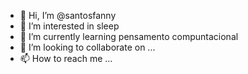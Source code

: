 - 👋 Hi, I’m @santosfanny
- 👀 I’m interested in sleep
- 🌱 I’m currently learning pensamento compuntacional
- 💞️ I’m looking to collaborate on ...
- 📫 How to reach me ...

<!---
santosfanny/santosfanny is a ✨ special ✨ repository because its `README.md` (this file) appears on your GitHub profile.
You can click the Preview link to take a look at your changes.
--->

